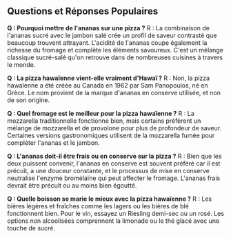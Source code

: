 ## Questions et Réponses Populaires

**Q : Pourquoi mettre de l'ananas sur une pizza ?**
R : La combinaison de l'ananas sucré avec le jambon salé crée un profil de saveur contrasté que beaucoup trouvent attrayant. L'acidité de l'ananas coupe également la richesse du fromage et complète les éléments savoureux. C'est un mélange classique sucré-salé qu'on retrouve dans de nombreuses cuisines à travers le monde.

**Q : La pizza hawaïenne vient-elle vraiment d'Hawaï ?**
R : Non, la pizza hawaïenne a été créée au Canada en 1962 par Sam Panopoulos, né en Grèce. Le nom provient de la marque d'ananas en conserve utilisée, et non de son origine.

**Q : Quel fromage est le meilleur pour la pizza hawaïenne ?**
R : La mozzarella traditionnelle fonctionne bien, mais certains préfèrent un mélange de mozzarella et de provolone pour plus de profondeur de saveur. Certaines versions gastronomiques utilisent de la mozzarella fumée pour compléter l'ananas et le jambon.

**Q : L'ananas doit-il être frais ou en conserve sur la pizza ?**
R : Bien que les deux puissent convenir, l'ananas en conserve est souvent préféré car il est précuit, a une douceur constante, et le processus de mise en conserve neutralise l'enzyme bromélaïne qui peut affecter le fromage. L'ananas frais devrait être précuit ou au moins bien égoutté.

**Q : Quelle boisson se marie le mieux avec la pizza hawaïenne ?**
R : Les bières légères et fraîches comme les lagers ou les bières de blé fonctionnent bien. Pour le vin, essayez un Riesling demi-sec ou un rosé. Les options non alcoolisées comprennent la limonade ou le thé glacé avec une touche de sucré.
